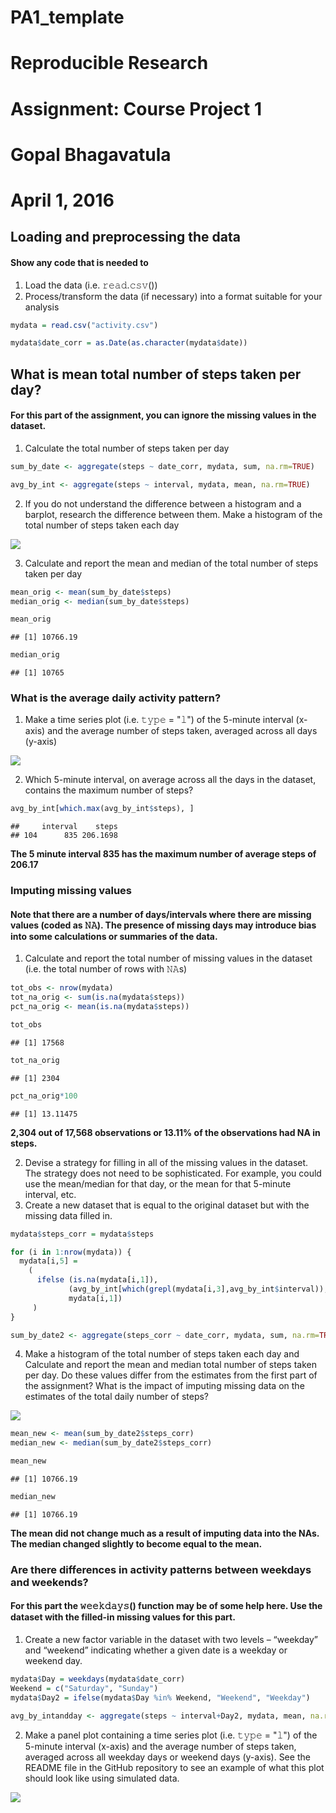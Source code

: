 # PA1_template
# Reproducible Research
# Assignment: Course Project 1
# Gopal Bhagavatula
# April 1, 2016

## Loading and preprocessing the data

#### Show any code that is needed to

1. Load the data (i.e. 𝚛𝚎𝚊𝚍.𝚌𝚜𝚟())
2. Process/transform the data (if necessary) into a format suitable for your analysis


```r
mydata = read.csv("activity.csv")

mydata$date_corr = as.Date(as.character(mydata$date))
```

## What is mean total number of steps taken per day?

#### For this part of the assignment, you can ignore the missing values in the dataset.

1. Calculate the total number of steps taken per day


```r
sum_by_date <- aggregate(steps ~ date_corr, mydata, sum, na.rm=TRUE)

avg_by_int <- aggregate(steps ~ interval, mydata, mean, na.rm=TRUE)
```

2. If you do not understand the difference between a histogram and a barplot, research the difference between them. Make a histogram of the total number of steps taken each day

![](PA1_template_files/figure-html/unnamed-chunk-3-1.png)

3. Calculate and report the mean and median of the total number of steps taken per day


```r
mean_orig <- mean(sum_by_date$steps)
median_orig <- median(sum_by_date$steps)

mean_orig
```

```
## [1] 10766.19
```

```r
median_orig
```

```
## [1] 10765
```

### What is the average daily activity pattern?  

1. Make a time series plot (i.e. 𝚝𝚢𝚙𝚎 = "𝚕") of the 5-minute interval (x-axis) and the average number of steps taken, averaged across all days (y-axis)  

![](PA1_template_files/figure-html/unnamed-chunk-5-1.png)

2. Which 5-minute interval, on average across all the days in the dataset, contains the maximum number of steps?


```r
avg_by_int[which.max(avg_by_int$steps), ]
```

```
##     interval    steps
## 104      835 206.1698
```

**The 5 minute interval 835 has the maximum number of average steps of 206.17**


### Imputing missing values

#### Note that there are a number of days/intervals where there are missing values (coded as 𝙽𝙰). The presence of missing days may introduce bias into some calculations or summaries of the data.

1. Calculate and report the total number of missing values in the dataset (i.e. the total number of rows with 𝙽𝙰s)


```r
tot_obs <- nrow(mydata)
tot_na_orig <- sum(is.na(mydata$steps))
pct_na_orig <- mean(is.na(mydata$steps))

tot_obs
```

```
## [1] 17568
```

```r
tot_na_orig
```

```
## [1] 2304
```

```r
pct_na_orig*100
```

```
## [1] 13.11475
```

**2,304 out of 17,568 observations or 13.11% of the observations had NA in steps.**

2. Devise a strategy for filling in all of the missing values in the dataset. The strategy does not need to be sophisticated. For example, you could use the mean/median for that day, or the mean for that 5-minute interval, etc.
3. Create a new dataset that is equal to the original dataset but with the missing data filled in.


```r
mydata$steps_corr = mydata$steps

for (i in 1:nrow(mydata)) {
  mydata[i,5] =
    (
      ifelse (is.na(mydata[i,1]), 
             (avg_by_int[which(grepl(mydata[i,3],avg_by_int$interval)),2]),
             mydata[i,1])
     )
}

sum_by_date2 <- aggregate(steps_corr ~ date_corr, mydata, sum, na.rm=TRUE)
```

4. Make a histogram of the total number of steps taken each day and Calculate and report the mean and median total number of steps taken per day. Do these values differ from the estimates from the first part of the assignment? What is the impact of imputing missing data on the estimates of the total daily number of steps?

![](PA1_template_files/figure-html/unnamed-chunk-9-1.png)



```r
mean_new <- mean(sum_by_date2$steps_corr)
median_new <- median(sum_by_date2$steps_corr)

mean_new
```

```
## [1] 10766.19
```

```r
median_new
```

```
## [1] 10766.19
```

**The mean did not change much as a result of imputing data into the NAs. The median changed slightly to become equal to the mean.**


### Are there differences in activity patterns between weekdays and weekends?

#### For this part the 𝚠𝚎𝚎𝚔𝚍𝚊𝚢𝚜() function may be of some help here. Use the dataset with the filled-in missing values for this part.

1. Create a new factor variable in the dataset with two levels – “weekday” and “weekend” indicating whether a given date is a weekday or weekend day.


```r
mydata$Day = weekdays(mydata$date_corr)
Weekend = c("Saturday", "Sunday")
mydata$Day2 = ifelse(mydata$Day %in% Weekend, "Weekend", "Weekday")

avg_by_intandday <- aggregate(steps ~ interval+Day2, mydata, mean, na.rm=TRUE)
```

2. Make a panel plot containing a time series plot (i.e. 𝚝𝚢𝚙𝚎 = "𝚕") of the 5-minute interval (x-axis) and the average number of steps taken, averaged across all weekday days or weekend days (y-axis). See the README file in the GitHub repository to see an example of what this plot should look like using simulated data.

![](PA1_template_files/figure-html/unnamed-chunk-12-1.png)
